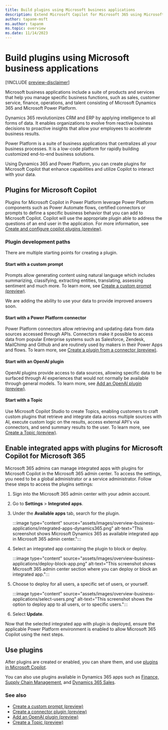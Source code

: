 ```yaml
---
title: Build plugins using Microsoft business applications
description: Extend Microsoft Copilot for Microsoft 365 using Microsoft Dynamics 365 apps and Microsoft Power Platform
author: tapanm-msft
ms.author: tapanm
ms.topic: overview
ms.date: 11/14/2023
---
```


# Build plugins using Microsoft business applications

[!INCLUDE [preview-disclaimer](includes/preview-disclaimer.md)]

Microsoft business applications include a suite of products and services that help you manage specific business functions, such as sales, customer service, finance, operations, and talent consisting of Microsoft Dynamics 365 and Microsoft Power Platform.

Dynamics 365 revolutionizes CRM and ERP by applying intelligence to all forms of data. It enables organizations to evolve from reactive business decisions to proactive insights that allow your employees to accelerate business results.

Power Platform is a suite of business applications that centralizes all your business processes. It is a low-code platform for rapidly building customized end-to-end business solutions.

Using Dynamics 365 and Power Platform, you can create plugins for Microsoft Copilot that enhance capabilities and utilize Copilot to interact with your data.

## Plugins for Microsoft Copilot

Plugins for Microsoft Copilot in Power Platform leverage Power Platform components such as Power Automate flows, certified connectors or prompts to define a specific business behavior that you can add to Microsoft Copilot. Copilot will use the appropriate plugin able to address the questions of an end user in the application. For more information, see [Create and configure copilot plugins (preview)](/power-virtual-agents/copilot-plugins-overview).

### Plugin development paths

There are multiple starting points for creating a plugin.

#### Start with a custom prompt

Prompts allow generating content using natural language which includes summarizing, classifying, extracting entities, translating, assessing sentiment and much more. To learn more, see [Create a custom prompt (preview)](/ai-builder/create-a-custom-prompt?context=/microsoft-365-copilot/extensibility/context).

We are adding the ability to use your data to provide improved answers soon.

#### Start with a Power Platform connector

Power Platform connectors allow retrieving and updating data from data sources accessed through APIs. Connectors make it possible to access data from popular Enterprise systems such as Salesforce, Zendesk, MailChimp and Github and are routinely used by makers in their Power Apps and flows. To learn more, see [Create a plugin from a connector (preview)](/connectors/create-a-connector-ai-plugin?context=/microsoft-365-copilot/extensibility/context).

#### Start with an OpenAI plugin

OpenAI plugins provide access to data sources, allowing specific data to be surfaced through AI experiences that would not normally be available through general models. To learn more, see [Add an OpenAI plugin (preview)](/power-virtual-agents/copilot-ai-plugins?context=/microsoft-365-copilot/extensibility/context#add-an-openai-plugin).

#### Start with a Topic

Use Microsoft Copilot Studio to create Topics, enabling customers to craft custom plugins that retrieve and integrate data across multiple sources with AI, execute custom logic on the results, access external API's via connectors, and send summary results to the user. To learn more, see [Create a Topic (preview)](/power-virtual-agents/copilot-conversational-plugins?context=/microsoft-365-copilot/extensibility/context).

## Enable integrated apps with plugins for Microsoft Copilot for Microsoft 365

Microsoft 365 admins can manage integrated apps with plugins for Microsoft Copilot in the Microsoft 365 admin center. To access the settings, you need to be a global administrator or a service administrator. Follow these steps to access the plugins settings:

1. Sign into the Microsoft 365 admin center with your admin account.

1. Go to **Settings** &gt; **Integrated apps**.

1. Under the **Available apps** tab, search for the plugin.

    :::image type="content" source="assets/images/overview-business-applications/integrated-apps-dynamics365.png" alt-text="This screenshot shows Microsoft Dynamics 365 as available integrated app in Microsoft 365 admin center.":::

1. Select an integrated app containing the plugin to block or deploy.

    :::image type="content" source="assets/images/overview-business-applications/deploy-block-app.png" alt-text="This screenshot shows Microsoft 365 admin center section where you can deploy or block an integrated app.":::

1. Choose to deploy for all users, a specific set of users, or yourself.

    :::image type="content" source="assets/images/overview-business-applications/select-users.png" alt-text="This screenshot shows the option to deploy app to all users, or to specific users.":::

1. Select **Update**.

Now that the selected integrated app with plugin is deployed, ensure the applicable Power Platform environment is enabled to allow Microsoft 365 Copilot using the next steps.

## Use plugins

After plugins are created or enabled, you can share them, and use [plugins in Microsoft Copilot](/power-virtual-agents/copilot-plugins-overview).

You can also use plugins available in Dynamics 365 apps such as [Finance, Supply Chain Management](/dynamics365/fin-ops-core/dev-itpro/m365-copilot/faq-for-chat-with-fno-data-on-m365copilot), and [Dynamics 365 Sales](/dynamics365/sales/microsoft-365-copilot-for-sales).

### See also

- [Create a custom prompt (preview)](/ai-builder/create-a-custom-prompt?context=/microsoft-365-copilot/extensibility/context)
- [Create a connector plugin (preview)](/connectors/create-a-connector-ai-plugin?context=/microsoft-365-copilot/extensibility/context)
- [Add an OpenAI plugin (preview)](/power-virtual-agents/copilot-ai-plugins#add-an-openai-plugin?context=/microsoft-365-copilot/extensibility/context)
- [Create a Topic (preview)](/power-virtual-agents/copilot-conversational-plugins?context=/microsoft-365-copilot/extensibility/context)
